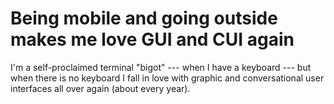 # Being mobile and going outside makes me love GUI and CUI again

I'm a self-proclaimed terminal "bigot" --- when I have a keyboard --- but when there is no keyboard I fall in love with graphic and conversational user interfaces all over again (about every year).
